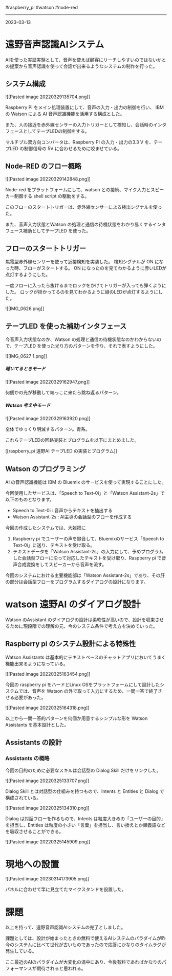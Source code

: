 #raspberry_pi  #watson  #node-red 

---
2023-03-13

# 遠野音声認識AIシステム

AIを使った実証実験として、音声を使えば顧客にリーチしやすいのではないかとの提案から音声認識を使って会話が出来るようなシステムの制作を行った。


## システム構成
![[Pasted image 20220329135704.png]]

Raspberry Pi をメイン処理装置にして、音声の入力・出力の制御を行い、 IBM の Watson による AI 音声認識機能を活用する構成とした。

また、人の接近を赤外線センサーの入力トリガーとして検知し、会話時のインタフェースとしてテープLEDの制御をする。

マルチプル双方向コンバータは、Raspberry PI の入力・出力の3.3 V を、テープLED の制御信号の 5V に合わせるために咬ませている。



## Node-RED のフロー概略
![[Pasted image 20220329142848.png]]

Node-red をプラットフォームにして、watson との接続、マイク入力とスピーカー制御する shell script の駆動をする。

このフローのスタートトリガーは、赤外線センサーによる検出シグナルを使った。

また、音声入力状態とWatson の処理と通信の待機状態をわかり易くするインタフェース補助としてテープLED を使った。

## フローのスタートトリガー
焦電型赤外線センサーを使って近接検知を実装した。
検知シグナルが ON になった時、フローがスタートする。
ON になったのを見てわかるように赤いLEDが点灯するようにした。

一度フローに入ったら抜けるまでロックをかけてトリガーが入っても弾くようにした。
ロックが掛かってるのを見てわかるように緑のLEDが点灯するようにした。

![[IMG_0626.png]]



## テープLED を使った補助インタフェース

今音声入力状態なのか、Watson の処理と通信の待機状態なのかわからないので、テープLED を使った光り方のパターンを作り、それで表すようにした。

![[IMG_0627 1.png]]


##### 聴いてるときモード
![[Pasted image 20220329162947.png]]

何個かの光が移動して端っこに来たら跳ね返るパターン。


##### Watson 考え中モード
![[Pasted image 20220329163920.png]]

全体でゆっくり明滅するパターン。青系。

これらテープLEDの回路実装とプログラムを以下にまとめました。

[[raspberry_pi  遠野AI テープLED の実装とプログラム]]


## Watson のプログラミング

AI の音声認識機能は IBM の Bluemix のサービスを使って実現することにした。

今回使用したサービスは、「Speech to Text-0i」と「Watson Assistant-2s」で以下のものとなります。
* Speech to Text-0i  : 音声からテキストを抽出する
* Watson Assistant-2s : AI主導の会話型のフローを作成する

今回の作成したシステムでは、大雑把に

1. Raspberry pi でユーザーの声を録音して、Bluemixのサービス「Speech to Text-0i」に送り、テキストを受け取る。
2. テキストデータを「Watson Assistant-2s」の入力にして、予めプログラムした会話型フローに沿って対応したテキストを受け取り、Raspberry pi で音声合成変換をしてスピーカーから音声を流す。


今回のシステムにおける主要機能部は「Watson Assistant-2s」であり、その肝の部分は会話型フローをプログラムするダイアログの設計になります。



# watson  遠野AI のダイアログ設計

Watson のAssistant のダイアログの設計は柔軟性が高いので、設計を収束させるために現段階での理解の元、今のシステム条件で考え方を決めていった。

## Raspberry pi のシステム設計による特殊性
Watson Assistants は基本的にテキストベースのチャットアプリにおいてうまく機能出来るようになっている。

![[Pasted image 20220325163454.png]]

今回の raspberry pi をハードとLinux OSをプラットフォームにして設計したシステムでは、音声を Watson の外で取って入力にするため、一問一答で終了させる必要があった。


![[Pasted image 20220325164318.png]]


以上から一問一答的パターンを何個か用意するシンプルな形を Watson Assistants を基本設計とした。

## Assistants の設計

### Assistants の概略
今回の目的のために必要なスキルは会話型の Dialog Skill だけをリンクした。

![[Pasted image 20220325133707.png]]

Dialog Skill とは対話型の仕組みを持つもので、Intents と Entities と Dialog で構成されている。


![[Pasted image 20220325134310.png]]

Dialog は対話フローを作るもので、Intents は粒度大きめの「ユーザーの目的」を担当し、Entities は粒度の小さい「言葉」を担当し、言い換えとか類義語などを吸収させることができる。

![[Pasted image 20220325145909.png]]


# 現地への設置

![[Pasted image 20230314173905.png]]

パネルに合わせて竿に見立てたマイクスタンドを設置した。

# 課題

以上を持って、遠野音声認識AIシステムの完了としました。

課題としては、設計が始まったときの無料で使えるAIシステムのパラダイムが昨今のシステムに比べて世代が古いものであったので応答にかなりのタイムラグが発生している。

ここ最近のAIのパラダイムが大変化の渦中にあり、今後有料であればかなりのパフォーマンスが期待されると思われる。